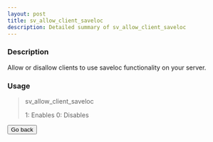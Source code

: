 ```yaml
---
layout: post
title: sv_allow_client_saveloc
description: Detailed summary of sv_allow_client_saveloc
---
```


### Description

Allow or disallow clients to use saveloc functionality on your server.  

### Usage

> sv_allow_client_saveloc <bool>
>
> 1: Enables
> 0: Disables

<a onclick="window.history.back()"><button class="btn btn-primary">Go back</button></a>
